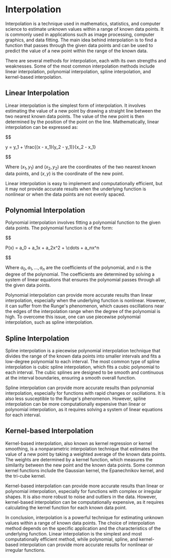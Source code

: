 # Interpolation

Interpolation is a technique used in mathematics, statistics, and computer science to estimate unknown values within a range of known data points. It is commonly used in applications such as image processing, computer graphics, and data fitting. The main idea behind interpolation is to find a function that passes through the given data points and can be used to predict the value of a new point within the range of the known data.

There are several methods for interpolation, each with its own strengths and weaknesses. Some of the most common interpolation methods include linear interpolation, polynomial interpolation, spline interpolation, and kernel-based interpolation.

## Linear Interpolation

Linear interpolation is the simplest form of interpolation. It involves estimating the value of a new point by drawing a straight line between the two nearest known data points. The value of the new point is then determined by the position of the point on the line. Mathematically, linear interpolation can be expressed as:


$$

y = y_1 + \frac{(x - x_1)(y_2 - y_1)}{x_2 - x_1}

$$


Where $(x_1, y_1)$ and $(x_2, y_2)$ are the coordinates of the two nearest known data points, and $(x, y)$ is the coordinate of the new point.

Linear interpolation is easy to implement and computationally efficient, but it may not provide accurate results when the underlying function is nonlinear or when the data points are not evenly spaced.

## Polynomial Interpolation

Polynomial interpolation involves fitting a polynomial function to the given data points. The polynomial function is of the form:


$$

P(x) = a_0 + a_1x + a_2x^2 + \cdots + a_nx^n

$$


Where $a_0, a_1, \dots, a_n$ are the coefficients of the polynomial, and $n$ is the degree of the polynomial. The coefficients are determined by solving a system of linear equations that ensures the polynomial passes through all the given data points.

Polynomial interpolation can provide more accurate results than linear interpolation, especially when the underlying function is nonlinear. However, it can suffer from the Runge's phenomenon, which causes oscillations near the edges of the interpolation range when the degree of the polynomial is high. To overcome this issue, one can use piecewise polynomial interpolation, such as spline interpolation.

## Spline Interpolation

Spline interpolation is a piecewise polynomial interpolation technique that divides the range of the known data points into smaller intervals and fits a low-degree polynomial to each interval. The most common type of spline interpolation is cubic spline interpolation, which fits a cubic polynomial to each interval. The cubic splines are designed to be smooth and continuous at the interval boundaries, ensuring a smooth overall function.

Spline interpolation can provide more accurate results than polynomial interpolation, especially for functions with rapid changes or oscillations. It is also less susceptible to the Runge's phenomenon. However, spline interpolation can be more computationally expensive than linear or polynomial interpolation, as it requires solving a system of linear equations for each interval.

## Kernel-based Interpolation

Kernel-based interpolation, also known as kernel regression or kernel smoothing, is a nonparametric interpolation technique that estimates the value of a new point by taking a weighted average of the known data points. The weights are determined by a kernel function, which measures the similarity between the new point and the known data points. Some common kernel functions include the Gaussian kernel, the Epanechnikov kernel, and the tri-cube kernel.

Kernel-based interpolation can provide more accurate results than linear or polynomial interpolation, especially for functions with complex or irregular shapes. It is also more robust to noise and outliers in the data. However, kernel-based interpolation can be computationally expensive, as it requires calculating the kernel function for each known data point.

In conclusion, interpolation is a powerful technique for estimating unknown values within a range of known data points. The choice of interpolation method depends on the specific application and the characteristics of the underlying function. Linear interpolation is the simplest and most computationally efficient method, while polynomial, spline, and kernel-based interpolation can provide more accurate results for nonlinear or irregular functions.
